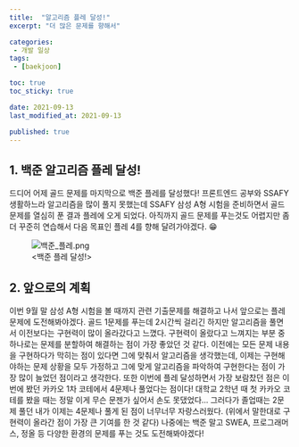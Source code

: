 ```yaml
---
title:  "알고리즘 플레 달성!"
excerpt: "더 많은 문제를 향해서"

categories:
 - 개발 일상
tags:
 - [baekjoon]

toc: true
toc_sticky: true

date: 2021-09-13
last_modified_at: 2021-09-13

published: true
---
```


## 1. 백준 알고리즘 플레 달성!

드디어 어제 골드 문제를 마지막으로 백준 플레를 달성했다!
프론트엔드 공부와 SSAFY 생활하느라 알고리즘을 많이 풀지 못했는데 SSAFY 삼성 A형 시험을 준비하면서 골드 문제를 열심히 푼 결과 플레에 오게 되었다.
아직까지 골드 문제를 푸는것도 어렵지만 좀더 꾸준히 연습해서 다음 목표인 플레 4를 향해 달려가야겠다. 😁

<figure>
  <img src='{{ "/assets/images/2021-09-13/백준_플레.png" }}' alt='백준_플레.png'>
  <figcaption>&lt;백준 플레 달성!&gt;</figcaption>
</figure>

## 2. 앞으로의 계획

이번 9월 말 삼성 A형 시험을 볼 때까지 관련 기출문제를 해결하고 나서 앞으로는 플레 문제에 도전해봐야겠다.
골드 1문제를 푸는데 2시간씩 걸리긴 하지만 알고리즘을 풀면서 이전보다는 구현력이 많이 올라갔다고 느꼈다.
구현력이 올랐다고 느껴지는 부분 중 하나로는 문제를 분할하여 해결하는 점이 가장 좋았던 것 같다.
이전에는 모든 문제 내용을 구현하다가 막히는 점이 있다면 그에 맞춰서 알고리즘을 생각했는데, 이제는 구현해야하는 문제 상황을 모두 가정하고 그에 맞게 알고리즘을 파악하여 구현한다는 점이 가장 많이 늘었던 점이라고 생각한다.
또한 이번에 플레 달성하면서 가장 보람찼던 점은 이번에 봤던 카카오 1차 코테에서 4문제나 풀었다는 점이다!
대학교 2학년 때 첫 카카오 코테를 봤을 때는 정말 이게 무슨 문젠가 싶어서 손도 못댔었다...
그러다가 졸업때는 2문제 풀던 내가 이제는 4문제나 풀게 된 점이 너무너무 자랑스러웠다. (위에서 말한대로 구현력이 올라간 점이 가장 큰 기여를 한 것 같다)
나중에는 백준 말고 SWEA, 프로그래머스, 정올 등 다양한 환경의 문제를 푸는 것도 도전해봐야겠다!
